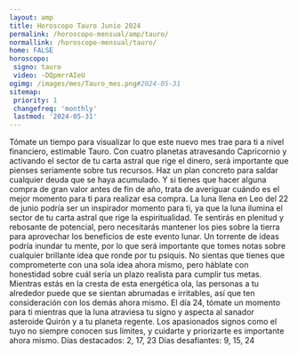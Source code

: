 ```yaml
---
layout: amp
title: Horoscopo Tauro Junio 2024 
permalink: /horoscopo-mensual/amp/tauro/
normallink: /horoscopo-mensual/tauro/
home: FALSE
horoscopo:
 signo: tauro
 video: -DQpmrrAIeU
ogimg: /images/mes/Tauro_mes.png#2024-05-31
sitemap:
 priority: 1
 changefreq: 'monthly'
 lastmod: '2024-05-31'
---
```



Tómate un tiempo para visualizar lo que este nuevo mes trae para ti a nivel financiero, estimable Tauro. Con cuatro planetas atravesando Capricornio y activando el sector de tu carta astral que rige el dinero, será importante que pienses seriamente sobre tus recursos. Haz un plan concreto para saldar cualquier deuda que se haya acumulado. Y si tienes que hacer alguna compra de gran valor antes de fin de año, trata de averiguar cuándo es el mejor momento para ti para realizar esa compra.
La luna llena en Leo del 22 de junio podría ser un inspirador momento para ti, ya que la luna ilumina el sector de tu carta astral que rige la espiritualidad. Te sentirás en plenitud y rebosante de potencial, pero necesitarás mantener los pies sobre la tierra para aprovechar los beneficios de este evento lunar. Un torrente de ideas podría inundar tu mente, por lo que será importante que tomes notas sobre cualquier brillante idea que ronde por tu psiquis. No sientas que tienes que comprometerte con una sola idea ahora mismo, pero háblate con honestidad sobre cuál sería un plazo realista para cumplir tus metas. Mientras estás en la cresta de esta energética ola, las personas a tu alrededor puede que se sientan abrumadas e irritables, así que ten consideración con los demás ahora mismo.
El día 24, tómate un momento para ti mientras que la luna atraviesa tu signo y aspecta al sanador asteroide Quirón y a tu planeta regente. Los apasionados signos como el tuyo no siempre conocen sus límites, y cuidarte y priorizarte es importante ahora mismo.
Días destacados: 2, 17, 23
Días desafiantes: 9, 15, 24